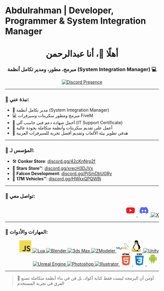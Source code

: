 # Abdulrahman | Developer, Programmer & System Integration Manager

<h1 align="center">أهلًا 👋، أنا عبدالرحمن</h1>
<h3 align="center">مبرمج، مطور، ومدير تكامل أنظمة (System Integration Manager) 💻</h3>

<p align="center">
  <a href="https://discord.com/users/690931800297701438">
    <img src="https://lanyard.cnrad.dev/api/690931800297701438" alt="Discord Presence" />
  </a>
</p>

---

### 👤 نبذة عني:

- 💼 مدير تكامل أنظمة (System Integration Manager)  
- 💻 مبرمج ومطور سكربتات وسيرفرات FiveM  
- 📜 أحمل شهادة دعم فني حاسب آلي (IT Support Certificate)  
- 🧠 أعمل على تقديم سكربتات وأنظمة متكاملة بجودة عالية  
- 🎯 هدفي تطوير بيئة الألعاب وتقديم أفضل تجربة للسيرفرات العربية  

---

### 🏪 المؤسس لـ:

- 🛠️ **Conker Store**: [discord.gg/42cKnNrp2f](https://discord.gg/42cKnNrp2f)  
- 🌟 **Stars Store™**: [discord.gg/xrecH3DJVx](https://discord.gg/xrecH3DJVx)  
- 🦅 **Falcon Development**: [discord.gg/PjSmDbUGRy](https://discord.gg/PjSmDbUGRy)  
- 🚗 **17M Vehicles™**: [discord.gg/HWkxQPQWBj](https://discord.gg/HWkxQPQWBj)  

---

### 📲 تواصل معي:
<p align="right">
  <a href="https://www.youtube.com/@AbdulrahmanGG" target="_blank">
    <img src="https://raw.githubusercontent.com/edent/SuperTinyIcons/master/images/svg/youtube.svg" alt="YouTube" width="40" />
  </a>
  <a href="https://discord.gg/42cKnNrp2f" target="_blank">
    <img src="https://raw.githubusercontent.com/edent/SuperTinyIcons/master/images/svg/discord.svg" alt="Discord" width="40" />
  </a>
  <a href="https://x.com/AbdulrahmanGG_1" target="_blank">
    <img src="https://raw.githubusercontent.com/gist/IgnaceMaes/744cd9cf41ec6acf46fc8f4e9f370f86/raw/d16658c2945d30c8a953b35cb17dd7085111b46c/x-logo.svg" alt="X" width="40" />
  </a>
</p>

---

### 🧰 المهارات والأدوات:
<p align="right">
  <a href="https://developer.mozilla.org/en-US/docs/Web/JavaScript" target="_blank">
    <img src="https://raw.githubusercontent.com/devicons/devicon/master/icons/javascript/javascript-original.svg" alt="JavaScript" width="40" />
  </a>
  <a href="https://devdocs.io/lua/" target="_blank">
    <img src="https://cdn.icon-icons.com/icons2/2107/PNG/512/file_type_lua_icon_130410.png" alt="Lua" width="40" />
  </a>
  <a href="https://www.blender.org/" target="_blank">
    <img src="https://uxwing.com/wp-content/themes/uxwing/download/brands-and-social-media/blender-icon.png" alt="Blender" width="40" />
  </a>
  <a href="https://www.autodesk.com/products/3ds-max/overview" target="_blank">
    <img src="https://simg.nicepng.com/png/small/346-3465561_3ds-max-3d-max-logo-png.png" alt="3ds Max" width="40" />
  </a>
  <a href="https://zmodeler3.com/" target="_blank">
    <img src="https://img.utdstc.com/icon/765/11a/76511a563d895fa8288e7e67c65f92fa831a5dfff65a1eb56d8a00ea0d526686:100" alt="ZModeler" width="40" />
  </a>
  <a href="https://www.mysql.com/" target="_blank">
    <img src="https://raw.githubusercontent.com/devicons/devicon/master/icons/mysql/mysql-original-wordmark.svg" alt="MySQL" width="40" />
  </a>
  <a href="https://www.linux.org/" target="_blank">
    <img src="https://raw.githubusercontent.com/devicons/devicon/master/icons/linux/linux-original.svg" alt="Linux" width="40" />
  </a>
  <a href="https://unity.com/" target="_blank">
    <img src="https://www.vectorlogo.zone/logos/unity3d/unity3d-icon.svg" alt="Unity" width="40" />
  </a>
  <a href="https://unrealengine.com/" target="_blank">
    <img src="https://raw.githubusercontent.com/kenangundogan/fontisto/036b7eca71aab1bef8e6a0518f7329f13ed62f6b/icons/svg/brand/unreal-engine.svg" alt="Unreal Engine" width="40" />
  </a>
  <a href="https://www.photoshop.com/en" target="_blank">
    <img src="https://avatars.githubusercontent.com/u/4542585?s=200&v=4" alt="Photoshop" width="40" />
  </a>
  <a href="https://www.adobe.com/in/products/illustrator.html" target="_blank">
    <img src="https://www.vectorlogo.zone/logos/adobe_illustrator/adobe_illustrator-icon.svg" alt="Illustrator" width="40" />
  </a>
  <a href="https://www.w3.org/html/" target="_blank">
    <img src="https://raw.githubusercontent.com/devicons/devicon/master/icons/html5/html5-original-wordmark.svg" alt="HTML5" width="40" />
  </a>
  <a href="https://www.w3schools.com/css/" target="_blank">
    <img src="https://raw.githubusercontent.com/devicons/devicon/master/icons/css3/css3-original-wordmark.svg" alt="CSS3" width="40" />
  </a>
  <a href="https://developer.android.com" target="_blank">
    <img src="https://raw.githubusercontent.com/devicons/devicon/master/icons/android/android-original-wordmark.svg" alt="Android" width="40" />
  </a>
</p>

---

> 🧩 أؤمن أن البرمجة ليست فقط كتابة أكواد، بل فن في بناء أنظمة متكاملة تصنع الفرق في تجربة المستخدم
